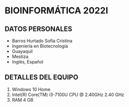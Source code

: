 # BIOINFORMÁTICA 2022I
## DATOS PERSONALES
- Barros Hurtado Sofía Cristina
- Ingeniería en Biotecnología
- Guayaquil
- Mestiza
- Inglés, Español

## DETALLES DEL EQUIPO
1. Windows 10 Home
2. Intel(R) Core(TM) i3-7100U CPU @ 2.40GHz   2.40 GHz
3. RAM 4 GB
